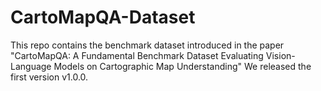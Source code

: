 # CartoMapQA-Dataset
This repo contains the benchmark dataset introduced in the paper "CartoMapQA: A Fundamental Benchmark Dataset Evaluating Vision-Language Models on Cartographic Map Understanding"
We released the first version v1.0.0.
